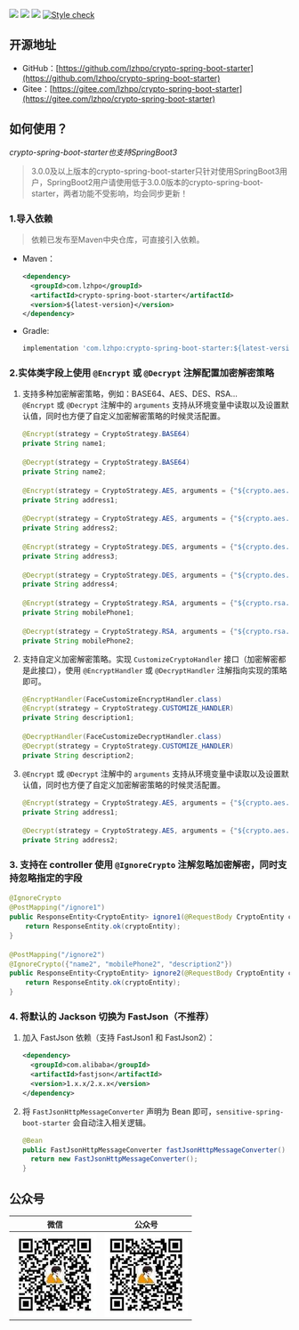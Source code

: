 ![](https://img.shields.io/badge/JDK-1.8+-success.svg)
![](https://maven-badges.herokuapp.com/maven-central/com.lzhpo/crypto-spring-boot-starter/badge.svg?color=blueviolet)
![](https://img.shields.io/:license-Apache2-orange.svg)
[![Style check](https://github.com/lzhpo/crypto-spring-boot-starter/actions/workflows/style-check.yml/badge.svg)](https://github.com/lzhpo/crypto-spring-boot-starter/actions/workflows/style-check.yml)

## 开源地址

- GitHub：[https://github.com/lzhpo/crypto-spring-boot-starter](https://github.com/lzhpo/crypto-spring-boot-starter)
- Gitee：[https://gitee.com/lzhpo/crypto-spring-boot-starter](https://gitee.com/lzhpo/crypto-spring-boot-starter)

## 如何使用？

*crypto-spring-boot-starter也支持SpringBoot3*

> 3.0.0及以上版本的crypto-spring-boot-starter只针对使用SpringBoot3用户，SpringBoot2用户请使用低于3.0.0版本的crypto-spring-boot-starter，两者功能不受影响，均会同步更新！

### 1.导入依赖

> 依赖已发布至Maven中央仓库，可直接引入依赖。

- Maven：
  ```xml
  <dependency>
    <groupId>com.lzhpo</groupId>
    <artifactId>crypto-spring-boot-starter</artifactId>
    <version>${latest-version}</version>
  </dependency>
  ```
- Gradle:
  ```groovy
  implementation 'com.lzhpo:crypto-spring-boot-starter:${latest-version}'
  ```

### 2.实体类字段上使用 `@Encrypt` 或 `@Decrypt` 注解配置加密解密策略

1. 支持多种加密解密策略，例如：BASE64、AES、DES、RSA...<br>
    `@Encrypt` 或 `@Decrypt` 注解中的 `arguments` 支持从环境变量中读取以及设置默认值，同时也方便了自定义加密解密策略的时候灵活配置。
    ```java
    @Encrypt(strategy = CryptoStrategy.BASE64)
    private String name1;

    @Decrypt(strategy = CryptoStrategy.BASE64)
    private String name2;

    @Encrypt(strategy = CryptoStrategy.AES, arguments = {"${crypto.aes.key}"})
    private String address1;

    @Decrypt(strategy = CryptoStrategy.AES, arguments = {"${crypto.aes.key:1234567890123456}"})
    private String address2;

    @Encrypt(strategy = CryptoStrategy.DES, arguments = {"${crypto.des.key}"})
    private String address3;

    @Decrypt(strategy = CryptoStrategy.DES, arguments = {"${crypto.des.key:12345678}"})
    private String address4;

    @Encrypt(strategy = CryptoStrategy.RSA, arguments = {"${crypto.rsa.private-key}", "${crypto.rsa.public-key}"})
    private String mobilePhone1;

    @Decrypt(strategy = CryptoStrategy.RSA, arguments = {"${crypto.rsa.private-key}", "${crypto.rsa.public-key}"})
    private String mobilePhone2;
    ```
2. 支持自定义加密解密策略。实现 `CustomizeCryptoHandler` 接口（加密解密都是此接口），使用 `@EncryptHandler` 或 `@DecryptHandler` 注解指向实现的策略即可。
    ```java
    @EncryptHandler(FaceCustomizeEncryptHandler.class)
    @Encrypt(strategy = CryptoStrategy.CUSTOMIZE_HANDLER)
    private String description1;

    @DecryptHandler(FaceCustomizeDecryptHandler.class)
    @Decrypt(strategy = CryptoStrategy.CUSTOMIZE_HANDLER)
    private String description2;
    ```
3. `@Encrypt` 或 `@Decrypt` 注解中的 `arguments` 支持从环境变量中读取以及设置默认值，同时也方便了自定义加密解密策略的时候灵活配置。
    ```java
    @Encrypt(strategy = CryptoStrategy.AES, arguments = {"${crypto.aes.key}"})
    private String address1;

    @Decrypt(strategy = CryptoStrategy.AES, arguments = {"${crypto.aes.key:1234567890123456}"})
    private String address2;
    ```

### 3. 支持在 controller 使用 `@IgnoreCrypto` 注解忽略加密解密，同时支持忽略指定的字段

```java
@IgnoreCrypto
@PostMapping("/ignore1")
public ResponseEntity<CryptoEntity> ignore1(@RequestBody CryptoEntity cryptoEntity) {
    return ResponseEntity.ok(cryptoEntity);
}

@PostMapping("/ignore2")
@IgnoreCrypto({"name2", "mobilePhone2", "description2"})
public ResponseEntity<CryptoEntity> ignore2(@RequestBody CryptoEntity cryptoEntity) {
    return ResponseEntity.ok(cryptoEntity);
}
```

### 4. 将默认的 Jackson 切换为 FastJson（不推荐）

1. 加入 FastJson 依赖（支持 FastJson1 和 FastJson2）：
    ```xml
    <dependency>
      <groupId>com.alibaba</groupId>
      <artifactId>fastjson</artifactId>
      <version>1.x.x/2.x.x</version>
    </dependency>
    ```
2. 将 `FastJsonHttpMessageConverter` 声明为 Bean 即可，`sensitive-spring-boot-starter` 会自动注入相关逻辑。
    ```java
    @Bean
    public FastJsonHttpMessageConverter fastJsonHttpMessageConverter() {
      return new FastJsonHttpMessageConverter();
    }
    ```

## 公众号

|         微信          |            公众号             |
|:-------------------:|:--------------------------:|
| ![](./docs/images/微信.jpg) | ![](./docs/images/公众号.jpg) |
